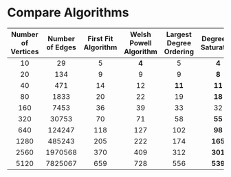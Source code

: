 # Compare Algorithms

| Number of Vertices | Number of Edges | First Fit Algorithm | Welsh Powell Algorithm | Largest Degree Ordering | Degree of Saturation | Recursively Largest First |
|:------------------:|:---------------:|:-------------------:|:----------------------:|:-----------------------:|:--------------------:|:-------------------------:|
|         10         |       29        |          5          |         **4**          |            5            |        **4**         |           **4**           | 
|         20         |       134       |          9          |           9            |            9            |        **8**         |           **8**           |
|         40         |       471       |         14          |           12           |         **11**          |        **11**        |            12             | 
|         80         |      1833       |         20          |           22           |           19            |        **18**        |          **18**           |
|        160         |      7453       |         36          |           39           |           33            |          32          |          **31**           |
|        320         |      30753      |         70          |           71           |           58            |        **55**        |            56             |
|        640         |     124247      |         118         |          127           |           102           |        **98**        |          **98**           |
|        1280        |     485243      |         205         |          222           |           174           |       **165**        |            169            |
|        2560        |     1970568     |         370         |          409           |           312           |       **301**        |            307            |
|        5120        |     7825067     |         659         |          728           |           556           |       **539**        |            550            |